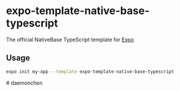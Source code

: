 # expo-template-native-base-typescript

The official NativeBase TypeScript template for [Expo](https://docs.expo.io/)

## Usage

```sh
expo init my-app --template expo-template-native-base-typescript
```
#   d a e m o n c h e n  
 